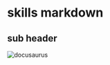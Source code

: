# skills markdown

## sub header

![docusaurus](https://github.com/luci0le/skills-communicate-using-markdown/assets/31600251/694b5573-b6e9-4eba-834e-b65b9feaa87b)
